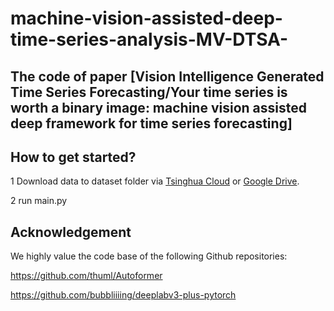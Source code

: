 # machine-vision-assisted-deep-time-series-analysis-MV-DTSA-
The code of paper [Vision Intelligence Generated Time Series Forecasting/Your time series is worth a binary image: machine vision assisted deep framework for time series forecasting]
---
## How to get started?

1 Download data to dataset folder via  [Tsinghua Cloud](https://cloud.tsinghua.edu.cn/d/e1ccfff39ad541908bae/) or [Google Drive](https://drive.google.com/drive/folders/1ZOYpTUa82_jCcxIdTmyr0LXQfvaM9vIy?usp=sharing).

2 run main.py

## Acknowledgement

We highly value the code base of the following Github repositories:

https://github.com/thuml/Autoformer

https://github.com/bubbliiiing/deeplabv3-plus-pytorch


